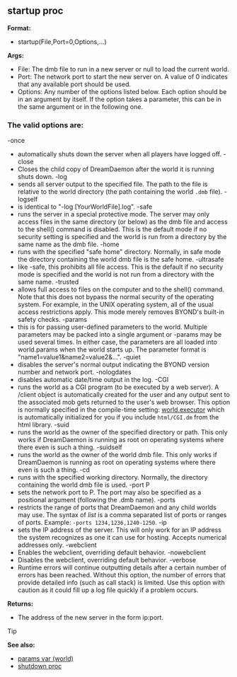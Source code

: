 ## startup proc

<!-- -->
**Format:**
+   startup(File,Port=0,Options,...)
<!-- -->
**Args:**
+   File: The dmb file to run in a new server or null to load the
    current world.
+   Port: The network port to start the new server on. A value of 0
    indicates that any available port should be used.
+   Options: Any number of the options listed below. Each option should
    be in an argument by itself. If the option takes a parameter, this
    can be in the same argument or in the following one.
### The valid options are:
-once
+   automatically shuts down the server when all players have logged
    off.
-close
+   Closes the child copy of DreamDaemon after the world it is running
    shuts down.
-log <logfile>
+   sends all server output to the specified file. The path to the file
    is relative to the world directory (the path containing the world
    `.dmb` file).
-logself
+   is identical to "-log [YourWorldFile].log".
-safe
+   runs the server in a special protective mode. The server may only
    access files in the same directory (or below) as the dmb file and
    access to the shell() command is disabled. This is the default mode
    if no security setting is specified and the world is run from a
    directory by the same name as the dmb file.
-home <path>
+   runs with the specified "safe home" directory. Normally, in safe
    mode the directory containing the world dmb file is the safe home.
-ultrasafe
+   like -safe, this prohibits all file access. This is the default if
    no security mode is specified and the world is not run from a
    directory with the same name.
-trusted
+   allows full access to files on the computer and to the shell()
    command. Note that this does not bypass the normal security of the
    operating system. For example, in the UNIX operating system, all of
    the usual access restrictions apply. This mode merely removes
    BYOND\'s built-in safety checks.
-params <paramtext>
+   this is for passing user-defined parameters to the world. Multiple
    parameters may be packed into a single argument or -params may be
    used several times. In either case, the parameters are all loaded
    into world.params when the world starts up. The parameter format is
    "name1=value1&name2=value2&...".
-quiet
+   disables the server\'s normal output indicating the BYOND version
    number and network port.
-nologdates
+   disables automatic date/time output in the log.
-CGI
+   runs the world as a CGI program (to be executed by a web server). A
    /client object is automatically created for the user and any output
    sent to the associated mob gets returned to the user\'s web browser.
    This option is normally specified in the compile-time setting:
    [world.executor](/ref/world/var/executor.md)  which is automatically
    initialized for you if you include `html/CGI.dm` from the html
    library.
-suid <path>
+   runs the world as the owner of the specified directory or path. This
    only works if DreamDaemon is running as root on operating systems
    where there even is such a thing.
-suidself
+   runs the world as the owner of the world dmb file. This only works
    if DreamDaemon is running as root on operating systems where there
    even is such a thing.
-cd <path>
+   runs with the specified working directory. Normally, the directory
    containing the world dmb file is used.
-port P
+   sets the network port to P. The port may also be specified as a
    positional argument (following the .dmb name).
-ports <list>
+   restricts the range of ports that DreamDaemon and any child worlds
    may use. The syntax of *list* is a comma separated list of ports or
    ranges of ports. Example: `-ports 1234,1236,1240-1250`.
-ip <address>
+   sets the IP address of the server. This will only work for an IP
    address the system recognizes as one it can use for hosting. Accepts
    numerical addresses only.
-webclient
+   Enables the webclient, overriding default behavior.
-nowebclient
+   Disables the webclient, overriding default behavior.
-verbose
+   Runtime errors will continue outputting details after a certain
    number of errors has been reached. Without this option, the number
    of errors that provide detailed info (such as call stack) is
    limited. Use this option with caution as it could fill up a log file
    quickly if a problem occurs.
<!-- -->
**Returns:**
+   The address of the new server in the form ip:port.

> [!TIP] 
> **See also:**
> +   [params var (world)](/ref/world/var/params.md) 
> +   [shutdown proc](/ref/proc/shutdown.md) 